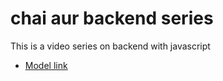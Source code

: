 # chai aur backend series

This is a video series on backend with javascript
- [Model link](https://app.eraser.io/workspace/yKSw7hrgF4VmsBXwQjjs?origin=share)